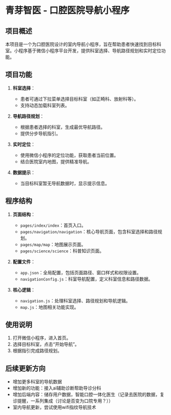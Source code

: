 # 青芽智医 - 口腔医院导航小程序

## 项目概述
本项目是一个为口腔医院设计的室内导航小程序，旨在帮助患者快速找到目标科室。小程序基于微信小程序平台开发，提供科室选择、导航路径规划和实时定位功能。

## 项目功能
1. **科室选择**：
   - 患者可通过下拉菜单选择目标科室（如正畸科、放射科等）。
   - 支持动态加载科室列表。

2. **导航路径规划**：
   - 根据患者选择的科室，生成最优导航路径。
   - 提供分步导航指引。

3. **实时定位**：
   - 使用微信小程序的定位功能，获取患者当前位置。
   - 结合医院室内地图，提供精准导航。

4. **数据提示**：
   - 当目标科室暂无导航数据时，显示提示信息。

## 程序结构
1. **页面结构**：
   - `pages/index/index`：首页入口。
   - `pages/navigation/navigation`：核心导航页面，包含科室选择和路径规划。
   - `pages/map/map`：地图展示页面。
   - `pages/science/science`：科普知识页面。

2. **配置文件**：
   - `app.json`：全局配置，包括页面路径、窗口样式和权限设置。
   - `navigationConfig.js`：科室导航配置，定义科室信息和路径数据。

3. **核心逻辑**：
   - `navigation.js`：处理科室选择、路径规划和导航逻辑。
   - `map.js`：地图相关功能实现。

## 使用说明
1. 打开微信小程序，进入首页。
2. 选择目标科室，点击“开始导航”。
3. 根据指引完成路径规划。

## 后续更新方向
- 增加更多科室的导航数据
- 增加新的功能：接入ai辅助诊断帮助导诊分科
- 增加后端内容：储存用户数据，智能口腔一体化医生（记录去医院的数据，复诊提醒，一系列集成（讨论是否变为口院专用？）） 
- 室内导航更新，尝试使用wifi指纹导航技术